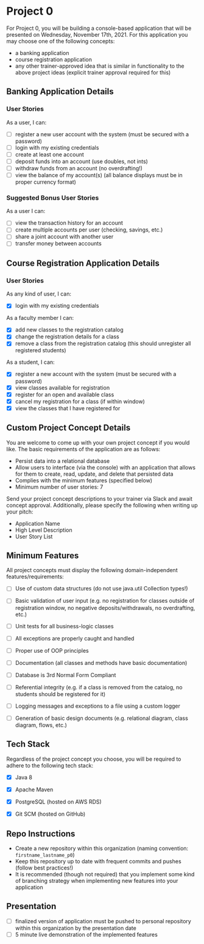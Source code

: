 # Project 0
For Project 0, you will be building a console-based application that will be presented on Wednesday, November 17th, 2021. For this application you may choose one of the following concepts:
- a banking application
- course registration application
- any other trainer-approved idea that is similar in functionality to the above project ideas (explicit trainer approval required for this)

## Banking Application Details

### User Stories
As a user, I can:
- [ ] register a new user account with the system (must be secured with a password)
- [ ] login with my existing credentials
- [ ] create at least one account
- [ ] deposit funds into an account (use doubles, not ints)
- [ ] withdraw funds from an account (no overdrafting!)
- [ ] view the balance of my account(s) (all balance displays must be in proper currency format)

### Suggested Bonus User Stories
As a user I can:
- [ ] view the transaction history for an account
- [ ] create multiple accounts per user (checking, savings, etc.)
- [ ] share a joint account with another user
- [ ] transfer money between accounts

## Course Registration Application Details

### User Stories

As any kind of user, I can:
- [x] login with my existing credentials

As a faculty member I can:
- [x] add new classes to the registration catalog
- [x] change the registration details for a class
- [x] remove a class from the registration catalog (this should unregister all registered students)

As a student, I can:
- [x] register a new account with the system (must be secured with a password)
- [x] view classes available for registration
- [x] register for an open and available class
- [x] cancel my registration for a class (if within window)
- [x] view the classes that I have registered for

## Custom Project Concept Details

You are welcome to come up with your own project concept if you would like. The basic requirements of the application are as follows:
- Persist data into a relational database
- Allow users to interface (via the console) with an application that allows for them to create, read, update, and delete that persisted data
- Complies with the minimum features (specified below)
- Minimum number of user stories: 7

Send your project concept descriptions to your trainer via Slack and await concept approval. Additionally, please specify the following when writing up your pitch:
- Application Name
- High Level Description
- User Story List

## Minimum Features

All project concepts must display the following domain-independent features/requirements:

- [ ] Use of custom data structures (do not use java.util Collection types!)
- [ ] Basic validation of user input (e.g. no registration for classes outside of registration window, no negative deposits/withdrawals, no overdrafting, etc.)
- [ ] Unit tests for all business-logic classes
- [ ] All exceptions are properly caught and handled
- [ ] Proper use of OOP principles
- [ ] Documentation (all classes and methods have basic documentation)
- [ ] Database is 3rd Normal Form Compliant
- [ ] Referential integrity (e.g. if a class is removed from the catalog, no students should be registered for it)
- [ ] Logging messages and exceptions to a file using a custom logger
- [ ] Generation of basic design documents (e.g. relational diagram, class diagram, flows, etc.)


## Tech Stack

Regardless of the project concept you choose, you will be required to adhere to the following tech stack:

- [x] Java 8
- [x] Apache Maven
- [x] PostgreSQL (hosted on AWS RDS)
- [x] Git SCM (hosted on GitHub)


## Repo Instructions
- Create a new repository within this organization (naming convention: `firstname_lastname_p0`)
- Keep this repository up to date with frequent commits and pushes (follow best practices!)
- It is recommended (though not required) that you implement some kind of branching strategy when implementing new features into your application

## Presentation
- [ ] finalized version of application must be pushed to personal repository within this organization by the presentation date
- [ ] 5 minute live demonstration of the implemented features